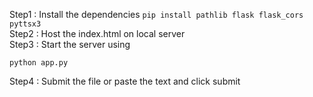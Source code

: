 Step1 : Install the dependencies
``` pip install pathlib flask flask_cors pyttsx3 ```<br>
Step2 : Host the index.html on local server <br>
Step3 : Start the server using <br>
```
python app.py
```
Step4 : Submit the file or paste the text and click submit<br>
